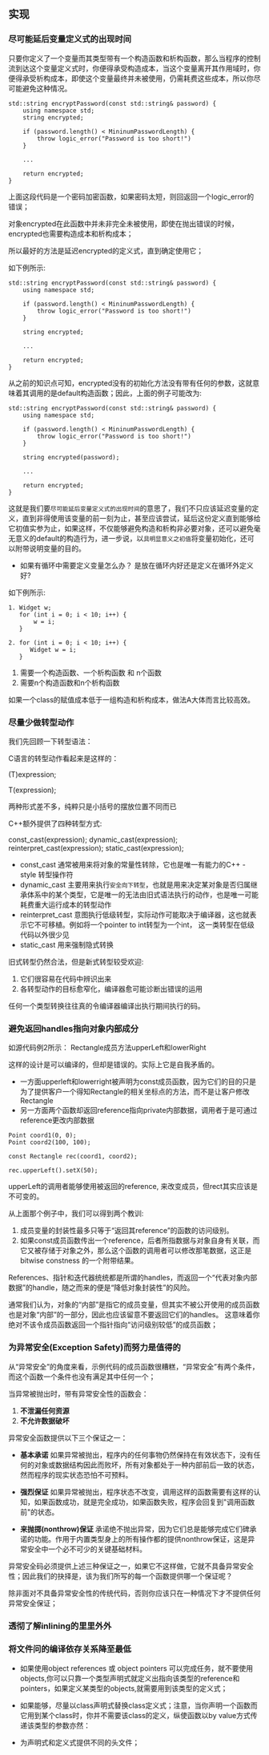 ## 实现

### 尽可能延后变量定义式的出现时间

只要你定义了一个变量而其类型带有一个构造函数和析构函数，那么当程序的控制流到达这个变量定义式时，你便得承受构造成本，当这个变量离开其作用域时，你便得承受析构成本，即使这个变量最终并未被使用，仍需耗费这些成本，所以你尽可能避免这种情况。

```
std::string encryptPassword(const std::string& password) {
    using namespace std;
    string encrypted;
    
    if (password.length() < MininumPasswordLength) {
        throw logic_error("Password is too short!")
    }
    
    ...
    
    return encrypted;
}
```

上面这段代码是一个密码加密函数，如果密码太短，则回返回一个logic_error的错误；

对象encrypted在此函数中并未非完全未被使用，即使在抛出错误的时候，encrypted也需要构造成本和析构成本；

所以最好的方法是延迟encrypted的定义式，直到确定使用它；

如下例所示:

```
std::string encryptPassword(const std::string& password) {
    using namespace std;
    
    if (password.length() < MininumPasswordLength) {
        throw logic_error("Password is too short!")
    }
    
    string encrypted;
    
    ...
    
    return encrypted;
}
```

从之前的知识点可知，encrypted没有的初始化方法没有带有任何的参数，这就意味着其调用的是default构造函数；因此，上面的例子可能改为:


```
std::string encryptPassword(const std::string& password) {
    using namespace std;
    
    if (password.length() < MininumPasswordLength) {
        throw logic_error("Password is too short!")
    }
    
    string encrypted(password);
    
    ...
    
    return encrypted;
}
```

这就是我们要`尽可能延后变量定义式的出现时间`的意思了，我们不只应该延迟变量的定义，直到非得使用该变量的前一刻为止，甚至应该尝试，延后这份定义直到能够给它初值实参为止，如果这样，不仅能够避免构造和析构非必要对象，还可以避免毫无意义的default的构造行为，进一步说，以`具明显意义之初值`将变量初始化，还可以附带说明变量的目的。


* 如果有循环中需要定义变量怎么办？ 是放在循环内好还是定义在循环外定义好?

如下例所示:

```
1. Widget w;
   for (int i = 0; i < 10; i++) {
       w = i;
   }
   
2. for (int i = 0; i < 10; i++) {
      Widget w = i;
   }
```

1. 需要一个构造函数、一个析构函数 和 n个函数
2. 需要n个构造函数和n个析构函数

如果一个class的赋值成本低于一组构造和析构成本，做法A大体而言比较高效。


### 尽量少做转型动作

我们先回顾一下转型语法：

C语言的转型动作看起来是这样的：

(T)expression;

T(expression);

两种形式差不多，纯粹只是小括号的摆放位置不同而已

C++额外提供了四种转型方式:

const_cast<T>(expression);
dynamic_cast<T>(expression);
reinterpret_cast<T>(expression);
static_cast<T>(expression);

* const_cast 通常被用来将对象的常量性转除，它也是唯一有能力的C++ - style 转型操作符
* dynamic_cast 主要用来执行`安全向下转型`，也就是用来决定某对象是否归属继承体系中的某个类型，它是唯一的无法由旧式语法执行的动作，也是唯一可能耗费重大运行成本的转型动作
* reinterpret_cast 意图执行低级转型，实际动作可能取决于编译器，这也就表示它不可移植。例如将一个pointer to int转型为一个int， 这一类转型在低级代码以外很少见
* static_cast 用来强制隐式转换

旧式转型仍然合法，但是新式转型较受欢迎:

1. 它们很容易在代码中辨识出来
2. 各转型动作的目标愈窄化，编译器愈可能诊断出错误的运用


任何一个类型转换往往真的令编译器编译出执行期间执行的码。

### 避免返回handles指向对象内部成分

如源代码例2所示：
Rectangle成员方法upperLeft和lowerRight

这样的设计是可以编译的，但却是错误的。实际上它是自我矛盾的。

* 一方面upperleft和lowerright被声明为const成员函数，因为它们的目的只是为了提供客户一个得知Rectangle的相关坐标点的方法，而不是让客户修改Rectangle
* 另一方面两个函数却返回reference指向private内部数据，调用者于是可通过reference更改内部数据

```
Point coord1(0, 0);
Point coord2(100, 100);

const Rectangle rec(coord1, coord2);

rec.upperLeft().setX(50);
```

upperLeft的调用者能够使用被返回的reference, 来改变成员，但rect其实应该是不可变的。

从上面那个例子中，我们可以得到两个教训:

1. 成员变量的封装性最多只等于“返回其reference”的函数的访问级别。
2. 如果const成员函数传出一个reference，后者所指数据与对象自身有关联，而它又被存储于对象之外，那么这个函数的调用者可以修改那笔数据，这正是bitwise constness 的一个附带结果。

References、指针和迭代器统统都是所谓的handles，而返回一个“代表对象内部数据”的handle，随之而来的便是“降低对象封装性”的风险。

通常我们认为，对象的“内部”是指它的成员变量，但其实不被公开使用的成员函数也是对象“内部”的一部分，因此也应该留意不要返回它们的handles。
这意味着你绝对不该令成员函数返回一个指针指向“访问级别较低”的成员函数；

### 为异常安全(Exception Safety)而努力是值得的

从“异常安全”的角度来看，示例代码的成员函数很糟糕，“异常安全”有两个条件，而这个函数一个条件也没有满足其中任何一个；

当异常被抛出时，带有异常安全性的函数会：

1. **不泄漏任何资源** 
2. **不允许数据破坏**


异常安全函数提供以下三个保证之一：

* **基本承诺** 
如果异常被抛出，程序内的任何事物仍然保持在有效状态下，没有任何的对象或数据结构因此而败坏，所有对象都处于一种内部前后一致的状态，然而程序的现实状态恐怕不可预料。

* **强烈保证**
如果异常被抛出，程序状态不改变，调用这样的函数需要有这样的认知，如果函数成功，就是完全成功，如果函数失败，程序会回复到"调用函数前"的状态。

* **来抛掷(nonthrow)保证** 承诺绝不抛出异常，因为它们总是能够完成它们碑承诺的功能。作用于内置类型身上的所有操作都的提供nonthrow保证，这是异常安全中一个必不可少的关键基础材料。

异常安全码必须提供上述三种保证之一，如果它不这样做，它就不具备异常安全性；因此我们的抉择是，该为我们所写的每一个函数提供哪一个保证呢？

除非面对不具备异常安全性的传统代码，否则你应该只在一种情况下才不提供任何异常安全保证；

### 透彻了解inlining的里里外外


### 将文件问的编译依存关系降至最低

* 如果使用object references 或 object pointers 可以完成任务，就不要使用objects,你可以只靠一个类型声明式就定义出指向该类型的reference和pointers，如果定义某类型的objects,就需要用到该类型的定义式；

* 如果能够，尽量以class声明式替换class定义式；注意，当你声明一个函数而它用到某个class时，你并不需要该class的定义，纵使函数以by value方式传递该类型的参数亦然：

* 为声明式和定义式提供不同的头文件；

